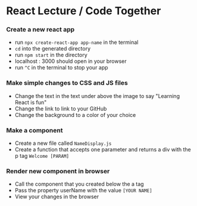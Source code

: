 # React Lecture / Code Together

### Create a new react app
* run `npx create-react-app app-name` in the terminal
* `cd` into the generated directory
* run `npm start` in the directory
* localhost : 3000 should open in your browser
* run `^C` in the terminal to stop your app

### Make simple changes to CSS and JS files
* Change the text in the text under above the image to say "Learning React is fun" 
* Change the link to link to your GitHub
* Change the background to a color of your choice

### Make a component
* Create a new file called `NameDisplay.js` 
* Create a function that accepts one parameter and returns a div with the p tag `Welcome [PARAM]`

### Render new component in browser
* Call the component that you created below the a tag
* Pass the property userName with the value `[YOUR NAME]`
* View your changes in the browser
